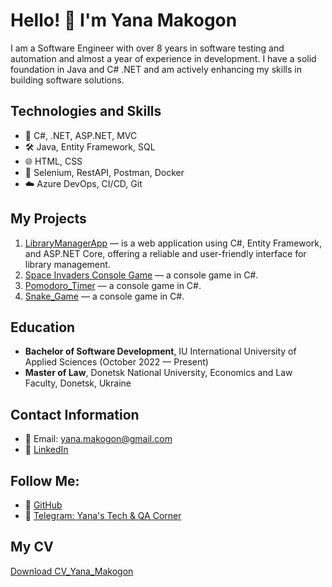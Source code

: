# Hello! 👋 I'm Yana Makogon

I am a Software Engineer with over 8 years in software testing and automation and almost a year of experience in development. I have a solid foundation in Java and C# .NET and am actively enhancing my skills in building software solutions.

## Technologies and Skills
- 🔧 C#, .NET, ASP.NET, MVC
- 🛠 Java, Entity Framework, SQL
- 🌐 HTML, CSS
- 🔬 Selenium, RestAPI, Postman, Docker
- ☁️ Azure DevOps, CI/CD, Git

## My Projects
1. [LibraryManagerApp](https://github.com/yanamak89/LibraryManagerApp/tree/master) — is a web application using C#, Entity Framework, and ASP.NET Core, offering a reliable and user-friendly interface for library management.
2. [Space Invaders Console Game](https://github.com/yanamak89/SpaceInvidersGame) — a console game in C#.
3. [Pomodoro_Timer](https://github.com/yanamak89/Pomodoro_Timer) — a console game in C#.
4. [Snake_Game](https://github.com/yanamak89/Snake_Game) — a console game in C#.


## Education
- **Bachelor of Software Development**, IU International University of Applied Sciences (October 2022 — Present)
- **Master of Law**, Donetsk National University, Economics and Law Faculty, Donetsk, Ukraine

## Contact Information
- 📧 Email: yana.makogon@gmail.com
- 💼 [LinkedIn](https://www.linkedin.com/in/yana-mac/)

## Follow Me:
- 🐙 [GitHub](https://github.com/yanamak89)
- 📝 [Telegram: Yana's Tech & QA Corner](https://t.me/+4fc8JCCF6BlmNmNi)

## My CV
[Download CV_Yana_Makogon](https://github.com/yanamak89/yanamak89/blob/main/Yana_Makogon_-_Software_Engineer.pdf)
